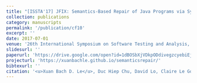 ```yaml
---
title: "[ISSTA'17] JFIX: Semantics-Based Repair of Java Programs via Symbolic PathFinder"
collection: publications
category: manuscripts
permalink: '/publication/cf10'
excerpt: ''
date: 2017-07-01
venue: '26th International Symposium on Software Testing and Analysis, Demonstrations Track'
slidesurl: ''
paperurl: 'https://drive.google.com/open?id=1dBOSbXjVDkpODdivegzcyebiEjP8aHek'
projecturl: 'https://xuanbachle.github.io/semanticsrepair/'
bibtexurl: ''
citation: '<u>Xuan Bach D. Le</u>, Duc Hiep Chu, David Lo, Claire Le Goues, and Willem Visser.'
---
```

